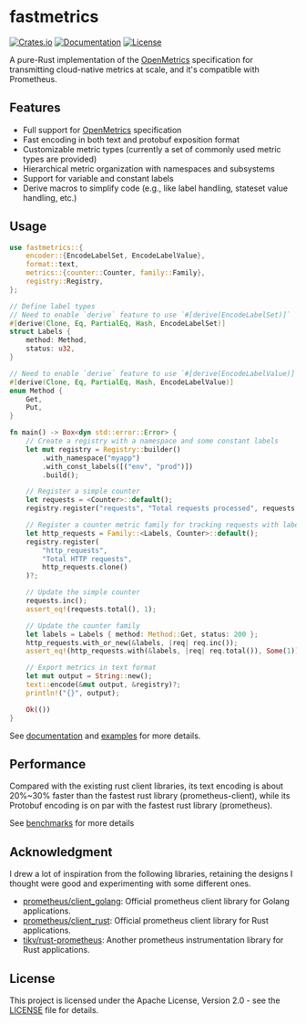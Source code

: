 # fastmetrics

[![Crates.io](https://img.shields.io/crates/v/fastmetrics.svg)](https://crates.io/crates/fastmetrics)
[![Documentation](https://docs.rs/fastmetrics/badge.svg)](https://docs.rs/fastmetrics)
[![License](https://img.shields.io/badge/license-Apache--2.0-blue.svg)](LICENSE)

A pure-Rust implementation of the [OpenMetrics] specification for transmitting cloud-native metrics at scale,
and it's compatible with Prometheus.

[OpenMetrics]: https://github.com/prometheus/OpenMetrics/blob/main/specification/OpenMetrics.md

## Features

- Full support for [OpenMetrics] specification
- Fast encoding in both text and protobuf exposition format
- Customizable metric types (currently a set of commonly used metric types are provided)
- Hierarchical metric organization with namespaces and subsystems
- Support for variable and constant labels
- Derive macros to simplify code (e.g., like label handling, stateset value handling, etc.)

## Usage

```rust
use fastmetrics::{
    encoder::{EncodeLabelSet, EncodeLabelValue},
    format::text,
    metrics::{counter::Counter, family::Family},
    registry::Registry,
};

// Define label types
// Need to enable `derive` feature to use `#[derive(EncodeLabelSet)]`
#[derive(Clone, Eq, PartialEq, Hash, EncodeLabelSet)]
struct Labels {
    method: Method,
    status: u32,
}

// Need to enable `derive` feature to use `#[derive(EncodeLabelValue)]`
#[derive(Clone, Eq, PartialEq, Hash, EncodeLabelValue)]
enum Method {
    Get,
    Put,
}

fn main() -> Box<dyn std::error::Error> {
    // Create a registry with a namespace and some constant labels
    let mut registry = Registry::builder()
        .with_namespace("myapp")
        .with_const_labels([("env", "prod")])
        .build();

    // Register a simple counter
    let requests = <Counter>::default();
    registry.register("requests", "Total requests processed", requests.clone())?;

    // Register a counter metric family for tracking requests with labels
    let http_requests = Family::<Labels, Counter>::default();
    registry.register(
        "http_requests",
        "Total HTTP requests",
        http_requests.clone()
    )?;

    // Update the simple counter
    requests.inc();
    assert_eq!(requests.total(), 1);

    // Update the counter family
    let labels = Labels { method: Method::Get, status: 200 };
    http_requests.with_or_new(&labels, |req| req.inc());
    assert_eq!(http_requests.with(&labels, |req| req.total()), Some(1));

    // Export metrics in text format
    let mut output = String::new();
    text::encode(&mut output, &registry)?;
    println!("{}", output);

    Ok(())
}
```

See [documentation](https://docs.rs/fastmetrics) and [examples](./examples) for more details.

## Performance

Compared with the existing rust client libraries, its text encoding is about 20%~30% faster than the fastest rust library (prometheus-client),
while its Protobuf encoding is on par with the fastest rust library (prometheus).

See [benchmarks](./benchmarks/README.md) for more details

## Acknowledgment

I drew a lot of inspiration from the following libraries, retaining the designs I thought were good and experimenting with some different ones.

- [prometheus/client_golang](https://github.com/prometheus/client_golang): Official prometheus client library for Golang applications.
- [prometheus/client_rust](https://github.com/prometheus/client_rust): Official prometheus client library for Rust applications.
- [tikv/rust-prometheus](https://github.com/tikv/rust-prometheus): Another prometheus instrumentation library for Rust applications.

## License

This project is licensed under the Apache License, Version 2.0 - see the [LICENSE](LICENSE) file for details.
